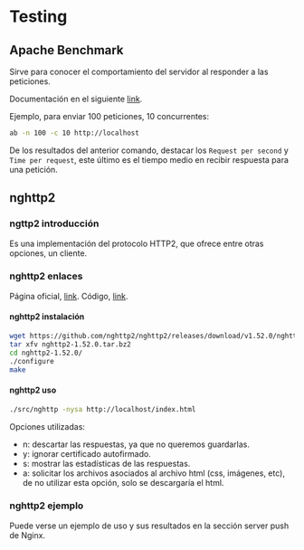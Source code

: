 # Testing

## Apache Benchmark

Sirve para conocer el comportamiento del servidor al responder a las peticiones.

Documentación en el siguiente [link](https://httpd.apache.org/docs/2.4/programs/ab.html).

Ejemplo, para enviar 100 peticiones, 10 concurrentes:

```bash
ab -n 100 -c 10 http://localhost
```

De los resultados del anterior comando, destacar los `Request per second` y `Time per request`, este último es el tiempo medio en recibir respuesta para una petición.

## nghttp2

### ngttp2 introducción

Es una implementación del protocolo HTTP2, que ofrece entre otras opciones, un cliente.

### nghttp2 enlaces

Página oficial, [link](https://nghttp2.org/).
Código, [link](https://nghttp2.org/).

#### nghttp2 instalación

```bash
wget https://github.com/nghttp2/nghttp2/releases/download/v1.52.0/nghttp2-1.52.0.tar.bz2
tar xfv nghttp2-1.52.0.tar.bz2
cd nghttp2-1.52.0/
./configure
make
```

#### nghttp2 uso

```bash
./src/nghttp -nysa http://localhost/index.html
```

Opciones utilizadas:

- n: descartar las respuestas, ya que no queremos guardarlas.
- y: ignorar certificado autofirmado.
- s: mostrar las estadísticas de las respuestas.
- a: solicitar los archivos asociados al archivo html (css, imágenes, etc), de no utilizar esta opción, solo se descargaría el html.

### nghttp2 ejemplo

Puede verse un ejemplo de uso y sus resultados en la sección server push de Nginx.

